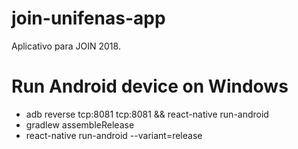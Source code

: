 # join-unifenas-app
Aplicativo para JOIN 2018.

# Run Android device on Windows
- adb reverse tcp:8081 tcp:8081 && react-native run-android
- gradlew assembleRelease
- react-native run-android --variant=release